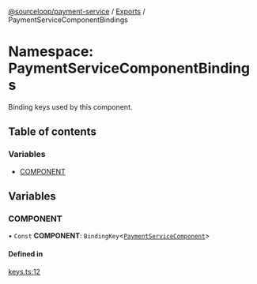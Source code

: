 [@sourceloop/payment-service](../README.md) / [Exports](../modules.md) / PaymentServiceComponentBindings

# Namespace: PaymentServiceComponentBindings

Binding keys used by this component.

## Table of contents

### Variables

- [COMPONENT](PaymentServiceComponentBindings.md#component)

## Variables

### COMPONENT

• `Const` **COMPONENT**: `BindingKey`<[`PaymentServiceComponent`](../classes/PaymentServiceComponent.md)\>

#### Defined in

[keys.ts:12](https://github.com/sourcefuse/loopback4-microservice-catalog/blob/a84fe677/services/payment-service/src/keys.ts#L12)
